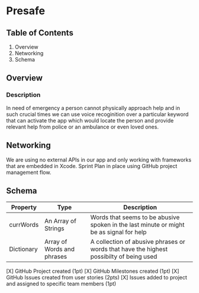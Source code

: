 # Presafe

## Table of Contents
1. Overview
2. Networking
3. Schema 

## Overview

### Description
In need of emergency a person cannot physically approach help and in such crucial times we can use voice recoginition over a particular keyword that can activate the app which would locate the person and provide relevant help from police or an ambulance or even loved ones.


## Networking
We are using no external APIs in our app and only working with frameworks that are embedded in Xcode. Sprint Plan in place using GitHub project management flow.


## Schema
|    Property   |                Type                |                                       Description                                      | 
| ------------- | ---------------------------------- | -------------------------------------------------------------------------------------- | 
| currWords     | An Array of Strings                | Words that seems to be abusive spoken in the last minute or might be as signal for help|
| Dictionary    | Array of Words and phrases         | A collection of abusive phrases or words that have the highest possibilty of being used|

[X] GitHub Project created (1pt)
[X] GitHub Milestones created (1pt)
[X] GitHub Issues created from user stories (2pts)
[X] Issues added to project and assigned to specific team members (1pt)


